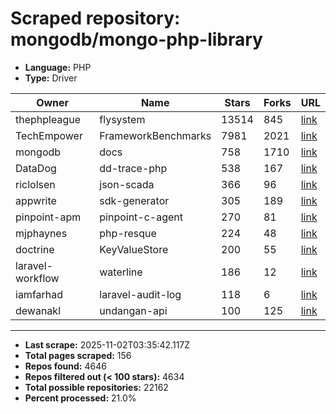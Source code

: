 # Scraped repository: mongodb/mongo-php-library
* **Language:** PHP
* **Type:** Driver

| Owner | Name | Stars | Forks | URL |
|---|---|---|---|---|
| thephpleague | flysystem | 13514 | 845 | [link](https://github.com/thephpleague/flysystem) |
| TechEmpower | FrameworkBenchmarks | 7981 | 2021 | [link](https://github.com/TechEmpower/FrameworkBenchmarks) |
| mongodb | docs | 758 | 1710 | [link](https://github.com/mongodb/docs) |
| DataDog | dd-trace-php | 538 | 167 | [link](https://github.com/DataDog/dd-trace-php) |
| riclolsen | json-scada | 366 | 96 | [link](https://github.com/riclolsen/json-scada) |
| appwrite | sdk-generator | 305 | 189 | [link](https://github.com/appwrite/sdk-generator) |
| pinpoint-apm | pinpoint-c-agent | 270 | 81 | [link](https://github.com/pinpoint-apm/pinpoint-c-agent) |
| mjphaynes | php-resque | 224 | 48 | [link](https://github.com/mjphaynes/php-resque) |
| doctrine | KeyValueStore | 200 | 55 | [link](https://github.com/doctrine/KeyValueStore) |
| laravel-workflow | waterline | 186 | 12 | [link](https://github.com/laravel-workflow/waterline) |
| iamfarhad | laravel-audit-log | 118 | 6 | [link](https://github.com/iamfarhad/laravel-audit-log) |
| dewanakl | undangan-api | 100 | 125 | [link](https://github.com/dewanakl/undangan-api) |

---
* **Last scrape:** 2025-11-02T03:35:42.117Z
* **Total pages scraped:** 156
* **Repos found:** 4646
* **Repos filtered out (< 100 stars):** 4634
* **Total possible repositories:** 22162
* **Percent processed:** 21.0%
